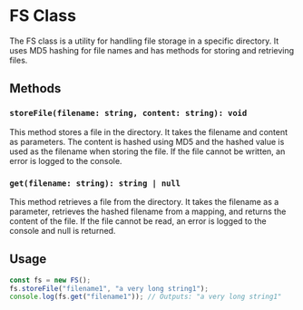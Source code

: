 # FS Class

The FS class is a utility for handling file storage in a specific directory. It uses MD5 hashing for file names and has methods for storing and retrieving files.

## Methods

### `storeFile(filename: string, content: string): void`

This method stores a file in the directory. It takes the filename and content as parameters. The content is hashed using MD5 and the hashed value is used as the filename when storing the file. If the file cannot be written, an error is logged to the console.

### `get(filename: string): string | null`

This method retrieves a file from the directory. It takes the filename as a parameter, retrieves the hashed filename from a mapping, and returns the content of the file. If the file cannot be read, an error is logged to the console and null is returned.

## Usage

```typescript
const fs = new FS();
fs.storeFile("filename1", "a very long string1");
console.log(fs.get("filename1")); // Outputs: "a very long string1"
